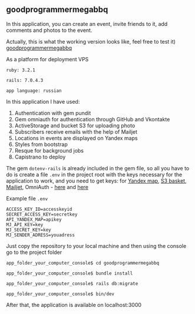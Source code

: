 ## goodprogrammermegabbq

In this application, you can create an event, invite friends to it, add comments and photos to the event.

Actually, this is what the working version looks like, feel free to test it) [goodprogrammermegabbq](http://goodprogrammermegabbq.fun)

As a platform for deployment VPS

```
ruby: 3.2.1

rails: 7.0.4.3

app language: russian
```

In this application I have used:
1. Authentication with gem pundit
2. Gem omniauth for authentication through GitHub and Vkontakte
3. ActiveStorage and bucket S3 for uploading photo
4. Subscribers receive emails with the help of Mailjet
5. Locations in events are displayed on Yandex maps
6. Styles from bootstrap
7. Resque for background jobs
8. Capistrano to deploy


The gem `dotenv-rails` is already included in the gem file, so all you have to do is create a file `.env` in the project root with the keys necessary for the application to work, and you need to get keys: for [Yandex map](https://yandex.ru/dev/maps/jsapi/doc/2.1/quick-start/index.html#get-api-key), [S3 basket](https://cloud.yandex.ru/), [Mailjet](https://www.mailjet.com/), OmniAuth - [here](https://github.com/settings/developers) and [here](https://dev.vk.com/)

Example file `.env`

```
ACCESS_KEY_ID=accesskeyid
SECRET_ACCESS_KEY=secretkey
API_YANDEX_MAP=apikey
MJ_API_KEY=key
MJ_SECRET_KEY=key
MJ_SENDER_ADRESS=youadress
```

Just copy the repository to your local machine and then using the console go to the project folder


```
app_folder_your_computer_console$ cd goodprogrammermegabbq

app_folder_your_computer_console$ bundle install

app_folder_your_computer_console$ rails db:migrate

app_folder_your_computer_console$ bin/dev
```

After that, the application is available on localhost:3000

